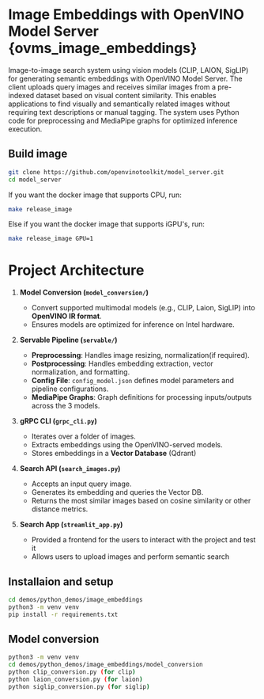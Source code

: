 # Image Embeddings with OpenVINO Model Server {ovms_image_embeddings}

Image-to-image search system using vision models (CLIP, LAION, SigLIP) for generating semantic embeddings with OpenVINO Model Server. The client uploads query images and receives similar images from a pre-indexed dataset based on visual content similarity. This enables applications to find visually and semantically related images without requiring text descriptions or manual tagging. The system uses Python code for preprocessing and MediaPipe graphs for optimized inference execution.




## Build image

```bash
git clone https://github.com/openvinotoolkit/model_server.git
cd model_server
```

If you want the docker image that supports CPU, run:

```bash
make release_image
```

Else if you want the docker image that supports iGPU's, run:
```bash
make release_image GPU=1
```

# Project Architecture

1. **Model Conversion (`model_conversion/`)**
   - Convert supported multimodal models (e.g., CLIP, Laion, SigLIP) into **OpenVINO IR format**.
   - Ensures models are optimized for inference on Intel hardware.

2. **Servable Pipeline (`servable/`)**
   - **Preprocessing**: Handles image resizing, normalization(if required).
   - **Postprocessing**: Handles embedding extraction, vector normalization, and formatting.
   - **Config File**: `config_model.json` defines model parameters and pipeline configurations.
   - **MediaPipe Graphs**: Graph definitions for processing inputs/outputs across the 3 models.

3. **gRPC CLI (`grpc_cli.py`)**
   - Iterates over a folder of images.
   - Extracts embeddings using the OpenVINO-served models.
   - Stores embeddings in a **Vector Database** (Qdrant)

4. **Search API (`search_images.py`)**
   - Accepts an input query image.
   - Generates its embedding and queries the Vector DB.
   - Returns the most similar images based on cosine similarity or other distance metrics.

5. **Search App (`streamlit_app.py`)**
   - Provided a frontend for the users to interact with the project and test it
   - Allows users to upload images and perform semantic search


## Installaion and setup

```bash
cd demos/python_demos/image_embeddings
python3 -m venv venv
pip install -r requirements.txt
```


## Model conversion
```bash
python3 -m venv venv
cd demos/python_demos/image_embeddings/model_conversion
python clip_conversion.py (for clip)
python laion_conversion.py (for laion)
python siglip_conversion.py (for siglip)



